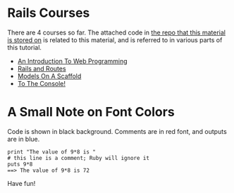 # Rails Courses

There are 4 courses so far. The attached code in [the repo that this material is stored on](https://github.com/siruguri/railsschool-catchup-rails) is related to this material, and is referred to in various parts of this tutorial.

* [An Introduction To Web Programming](introduction_to_web_programming.html)
* [Rails and Routes](rails_and_routes.html)
* [Models On A Scaffold](models_on_a_scaffold.html)
* [To The Console!](to_the_console.html)

# A Small Note on Font Colors

Code is shown in black background. Comments are in red font, and outputs are in blue.

    print "The value of 9*8 is "
    # this line is a comment; Ruby will ignore it
    puts 9*8
    ==> The value of 9*8 is 72

Have fun!
